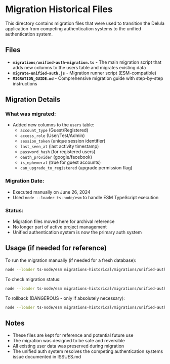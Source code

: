 # Migration Historical Files

This directory contains migration files that were used to transition the Delula application from competing authentication systems to the unified authentication system.

## Files

- **`migrations/unified-auth-migration.ts`** - The main migration script that adds new columns to the users table and migrates existing data
- **`migrate-unified-auth.js`** - Migration runner script (ESM-compatible)
- **`MIGRATION_GUIDE.md`** - Comprehensive migration guide with step-by-step instructions

## Migration Details

### What was migrated:
- Added new columns to the `users` table:
  - `account_type` (Guest/Registered)
  - `access_role` (User/Test/Admin)
  - `session_token` (unique session identifier)
  - `last_seen_at` (last activity timestamp)
  - `password_hash` (for registered users)
  - `oauth_provider` (google/facebook)
  - `is_ephemeral` (true for guest accounts)
  - `can_upgrade_to_registered` (upgrade permission flag)

### Migration Date:
- Executed manually on June 26, 2024
- Used `node --loader ts-node/esm` to handle ESM TypeScript execution

### Status:
- Migration files moved here for archival reference
- No longer part of active project management
- Unified authentication system is now the primary auth system

## Usage (if needed for reference)

To run the migration manually (if needed for a fresh database):
```bash
node --loader ts-node/esm migrations-historical/migrations/unified-auth-migration.ts migrate
```

To check migration status:
```bash
node --loader ts-node/esm migrations-historical/migrations/unified-auth-migration.ts status
```

To rollback (DANGEROUS - only if absolutely necessary):
```bash
node --loader ts-node/esm migrations-historical/migrations/unified-auth-migration.ts rollback
```

## Notes

- These files are kept for reference and potential future use
- The migration was designed to be safe and reversible
- All existing user data was preserved during migration
- The unified auth system resolves the competing authentication systems issue documented in ISSUES.md 